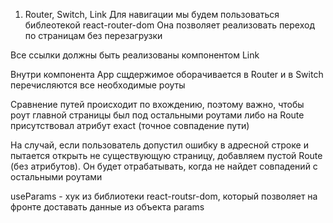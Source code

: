 1. Router, Switch, Link
   Для навигации мы будем пользоваться библеотекой react-router-dom
   Она позволяет реализовать переход по страницам без перезагрузки

Все ссылки должны быть реализованы компонентом Link

Внутри компонента App сщдержимое оборачивается в Router и в Switch перечисляются все необходимые роуты

<script>
    <Router>
        <Switch>
            <Route exact path="/users">
                <p>Users page</p>
            </Route>
            <Route exact path="/">
                <p>Main page</p>
            </Route>
            <Route>
                404
            </Route>
        </Switch>
    </Router>
</script>

Сравнение путей происходит по вхождению, поэтому важно, чтобы роут главной страницы был под остальными роутами
либо на Route присутствовал атрибут exact (точное совпадение пути)

На случай, если пользователь допустил ошибку в адресной строке и пытается открыть не существующую страницу, добавляем пустой Route (без атрибутов). Он будет отрабатывать, когда не найдет совпадений с остальными роутами

useParams - хук из библиотеки react-routsr-dom, который позволяет на фронте доставать данные из объекта params

